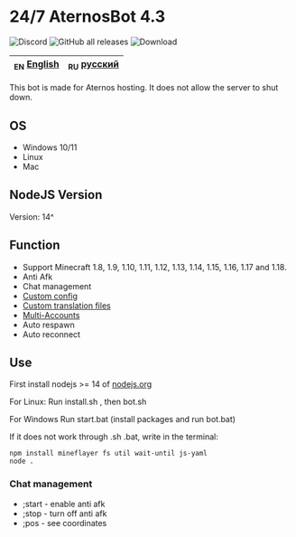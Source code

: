 # 24/7 AternosBot 4.3

<img alt="Discord" src="https://img.shields.io/discord/860809265689788447?label=discord&logo=Discord"> <img alt="GitHub all releases" src="https://img.shields.io/github/downloads/JodexIndustries/24-7-AternosBot/total">
<img alt="Download" src="https://img.shields.io/badge/-DOWNLOAD_LATEST_RELEASE_(CLICK)-blue?style=for-the-badge"/></a>
</div>

| <sub>EN</sub> [English](README.md) | <sub>RU</sub> [русский](README_RU.md) |
|------------------------------------|---------------------------------------|

This bot is made for Aternos hosting. It does not allow the server to shut down.

## OS

* Windows 10/11
* Linux
* Mac

## NodeJS Version

Version: 14^

## Function

* Support Minecraft 1.8, 1.9, 1.10, 1.11, 1.12, 1.13, 1.14, 1.15, 1.16, 1.17 and 1.18.
* Anti Afk
* Chat management
* [Custom config](config.yaml)
* [Custom translation files](lang)
* [Multi-Accounts](accounts.txt)
* Auto respawn
* Auto reconnect

## Use
First install nodejs >= 14 of [nodejs.org](https://nodejs.org/)

For Linux:
Run install.sh , then bot.sh

For Windows
Run start.bat (install packages and run bot.bat)

If it does not work through .sh .bat, write in the terminal:
```
npm install mineflayer fs util wait-until js-yaml
node .
```


### Chat management

* ;start - enable anti afk
* ;stop - turn off anti afk
* ;pos - see coordinates
